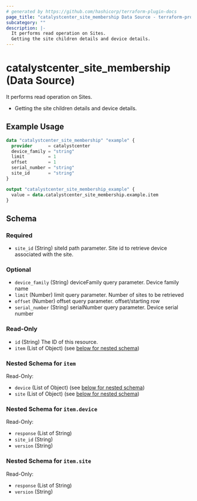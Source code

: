 ```yaml
---
# generated by https://github.com/hashicorp/terraform-plugin-docs
page_title: "catalystcenter_site_membership Data Source - terraform-provider-catalystcenter"
subcategory: ""
description: |-
  It performs read operation on Sites.
  Getting the site children details and device details.
---
```


# catalystcenter_site_membership (Data Source)

It performs read operation on Sites.

- Getting the site children details and device details.

## Example Usage

```terraform
data "catalystcenter_site_membership" "example" {
  provider      = catalystcenter
  device_family = "string"
  limit         = 1
  offset        = 1
  serial_number = "string"
  site_id       = "string"
}

output "catalystcenter_site_membership_example" {
  value = data.catalystcenter_site_membership.example.item
}
```

<!-- schema generated by tfplugindocs -->
## Schema

### Required

- `site_id` (String) siteId path parameter. Site id to retrieve device associated with the site.

### Optional

- `device_family` (String) deviceFamily query parameter. Device family name
- `limit` (Number) limit query parameter. Number of sites to be retrieved
- `offset` (Number) offset query parameter. offset/starting row
- `serial_number` (String) serialNumber query parameter. Device serial number

### Read-Only

- `id` (String) The ID of this resource.
- `item` (List of Object) (see [below for nested schema](#nestedatt--item))

<a id="nestedatt--item"></a>
### Nested Schema for `item`

Read-Only:

- `device` (List of Object) (see [below for nested schema](#nestedobjatt--item--device))
- `site` (List of Object) (see [below for nested schema](#nestedobjatt--item--site))

<a id="nestedobjatt--item--device"></a>
### Nested Schema for `item.device`

Read-Only:

- `response` (List of String)
- `site_id` (String)
- `version` (String)


<a id="nestedobjatt--item--site"></a>
### Nested Schema for `item.site`

Read-Only:

- `response` (List of String)
- `version` (String)

